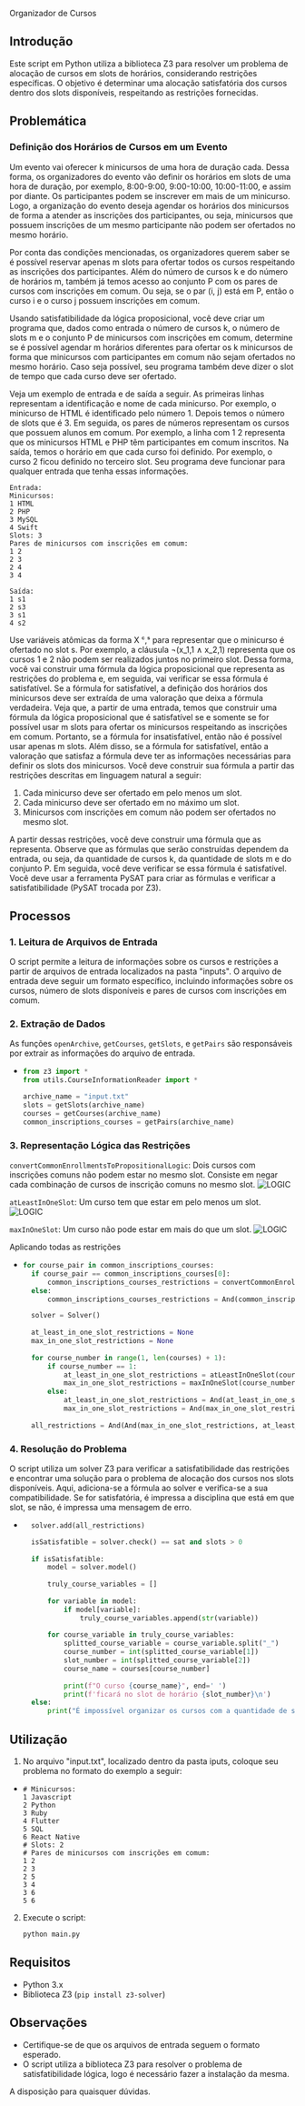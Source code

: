 Organizador de Cursos

## Introdução

Este script em Python utiliza a biblioteca Z3 para resolver um problema de alocação de cursos em slots de horários, considerando restrições específicas. O objetivo é determinar uma alocação satisfatória dos cursos dentro dos slots disponíveis, respeitando as restrições fornecidas.

## Problemática
### Definição dos Horários de Cursos em um Evento
Um evento vai oferecer k minicursos de uma hora de duração cada. Dessa forma, os organizadores do evento vão definir os horários em slots de uma hora de duração, por exemplo, 8:00-9:00, 9:00-10:00, 10:00-11:00, e assim por diante. Os participantes podem se inscrever em mais de um minicurso. Logo, a organização do evento deseja agendar os horários dos minicursos de forma a atender as inscrições dos participantes, ou seja, minicursos que possuem inscrições de um mesmo participante não podem ser ofertados no mesmo horário.

Por conta das condições mencionadas, os organizadores querem saber se é possível reservar apenas m slots para ofertar todos os cursos respeitando as inscrições dos participantes. Além do número de cursos k e do número de horários m, também já temos acesso ao conjunto P com os pares de cursos com inscrições em comum. Ou seja, se o par (i, j) está em P, então o curso i e o curso j possuem inscrições em comum.

Usando satisfatibilidade da lógica proposicional, você deve criar um programa que, dados como entrada o número de cursos k, o número de slots m e o conjunto P de minicursos com inscrições em comum, determine se é possível agendar m horários diferentes para ofertar os k minicursos de forma que minicursos com participantes em comum não sejam ofertados no mesmo horário. Caso seja possível, seu programa também deve dizer o slot de tempo que cada curso deve ser ofertado.

Veja um exemplo de entrada e de saída a seguir. As primeiras linhas representam a identificação e nome de cada minicurso. Por exemplo, o minicurso de HTML é identificado pelo número 1. Depois temos o número de slots que é 3. Em seguida, os pares de números representam os cursos que possuem alunos em comum. Por exemplo, a linha com 1 2 representa que os minicursos HTML e PHP têm participantes em comum inscritos. Na saída, temos o horário em que cada curso foi definido. Por exemplo, o curso 2 ficou definido no terceiro slot. Seu programa deve funcionar para qualquer entrada que tenha essas informações.
```
Entrada:
Minicursos:
1 HTML
2 PHP
3 MySQL
4 Swift
Slots: 3
Pares de minicursos com inscrições em comum:
1 2
2 3
2 4
3 4

Saída:
1 s1
2 s3
3 s1
4 s2
```

Use variáveis atômicas da forma X ᶜ,ˢ para representar que o minicurso é ofertado no slot s. Por exemplo, a cláusula ¬(x_1,1 ∧ x_2,1) representa que os cursos 1 e 2 não podem ser realizados juntos no primeiro slot. Dessa forma, você vai construir uma fórmula da lógica proposicional que representa as restrições do problema e, em seguida, vai verificar se essa fórmula é satisfatível. Se a fórmula for satisfatível, a definição dos horários dos minicursos deve ser extraída de uma valoração que deixa a fórmula verdadeira. Veja que, a partir de uma entrada, temos que construir uma fórmula da lógica proposicional que é satisfatível se e somente se for possível usar m slots para ofertar os minicursos respeitando as inscrições em comum. Portanto, se a fórmula for insatisfatível, então não é possível usar apenas m slots. Além disso, se a fórmula for satisfatível, então a valoração que satisfaz a fórmula deve ter as informações necessárias para definir os slots dos minicursos. Você deve construir sua fórmula a partir das restrições descritas em linguagem natural a seguir:

 1. Cada minicurso deve ser ofertado em pelo menos um slot.
 2. Cada minicurso deve ser ofertado em no máximo um slot.
 3. Minicursos com inscrições em comum não podem ser ofertados no mesmo slot.
     
A partir dessas restrições, você deve construir uma fórmula que as representa. Observe que as fórmulas que serão construídas dependem da entrada, ou seja, da quantidade de cursos k, da quantidade de slots m e do conjunto P. Em seguida, você deve verificar se essa fórmula é satisfatível. Você deve usar a ferramenta PySAT para criar as fórmulas e verificar a satisfatibilidade (PySAT trocada por Z3).

## Processos

### 1. Leitura de Arquivos de Entrada

O script permite a leitura de informações sobre os cursos e restrições a partir de arquivos de entrada localizados na pasta "inputs". O arquivo de entrada deve seguir um formato específico, incluindo informações sobre os cursos, número de slots disponíveis e pares de cursos com inscrições em comum.

### 2. Extração de Dados

As funções `openArchive`, `getCourses`, `getSlots`, e `getPairs` são responsáveis por extrair as informações do arquivo de entrada.
- ```python
  from z3 import *
  from utils.CourseInformationReader import *

  archive_name = "input.txt"
  slots = getSlots(archive_name)
  courses = getCourses(archive_name)
  common_inscriptions_courses = getPairs(archive_name)

### 3. Representação Lógica das Restrições

`convertCommonEnrollmentsToPropositionalLogic`: Dois cursos com inscrições comuns não podem estar no mesmo slot. Consiste em negar cada combinação de cursos de inscrição comuns no mesmo slot.
![LOGIC](https://github.com/dvktr/Definition-of-Course-Schedules/assets/61356918/c3607b67-9dfe-4d39-8aa9-da17d439aba5)

`atLeastInOneSlot`: Um curso tem que estar em pelo menos um slot.
![LOGIC](https://github.com/dvktr/Definition-of-Course-Schedules/assets/61356918/e166e88b-4066-4828-abb7-10920105eb1c)

`maxInOneSlot`: Um curso não pode estar em mais do que um slot.
![LOGIC](https://github.com/dvktr/Definition-of-Course-Schedules/assets/61356918/08c323f4-aaf6-4c19-a6ff-95985530d3cc)

Aplicando todas as restrições
- ```python
  for course_pair in common_inscriptions_courses:
    if course_pair == common_inscriptions_courses[0]:
        common_inscriptions_courses_restrictions = convertCommonEnrollmentsToPropositionalLogic(course_pair[0], course_pair[1], slots)
    else:
        common_inscriptions_courses_restrictions = And(common_inscriptions_courses_restrictions, convertCommonEnrollmentsToPropositionalLogic(course_pair[0], course_pair[1], slots))

    solver = Solver()
    
    at_least_in_one_slot_restrictions = None
    max_in_one_slot_restrictions = None
    
    for course_number in range(1, len(courses) + 1):
        if course_number == 1:
            at_least_in_one_slot_restrictions = atLeastInOneSlot(course_number, slots)
            max_in_one_slot_restrictions = maxInOneSlot(course_number, slots)
        else:
            at_least_in_one_slot_restrictions = And(at_least_in_one_slot_restrictions, atLeastInOneSlot(course_number, slots))
            max_in_one_slot_restrictions = And(max_in_one_slot_restrictions, maxInOneSlot(course_number, slots))
    
    all_restrictions = And(And(max_in_one_slot_restrictions, at_least_in_one_slot_restrictions), common_inscriptions_courses_restrictions)

### 4. Resolução do Problema

O script utiliza um solver Z3 para verificar a satisfatibilidade das restrições e encontrar uma solução para o problema de alocação dos cursos nos slots disponíveis. Aqui, adiciona-se a fórmula ao solver e verifica-se a sua compatibilidade. Se for satisfatória, é impressa a disciplina que está em que slot, se não, é impressa uma mensagem de erro.
- ```python
    solver.add(all_restrictions)

    isSatisfatible = solver.check() == sat and slots > 0
    
    if isSatisfatible:
        model = solver.model()
    
        truly_course_variables = []
    
        for variable in model:
            if model[variable]:
                truly_course_variables.append(str(variable))
    
        for course_variable in truly_course_variables:
            splitted_course_variable = course_variable.split("_")
            course_number = int(splitted_course_variable[1])
            slot_number = int(splitted_course_variable[2])
            course_name = courses[course_number]
    
            print(f"O curso {course_name}", end=' ')
            print(f'ficará no slot de horário {slot_number}\n')
    else:
        print("É impossível organizar os cursos com a quantidade de slots e restrições fornecidas.")

## Utilização

1. No arquivo "input.txt", localizado dentro da pasta iputs, coloque seu problema no formato do exemplo a seguir:
-     # Minicursos:
      1 Javascript
      2 Python
      3 Ruby 
      4 Flutter  
      5 SQL
      6 React Native
      # Slots: 2
      # Pares de minicursos com inscrições em comum:
      1 2
      2 3
      2 5
      3 4
      3 6
      5 6
  
  
2. Execute o script:

    ```bash
    python main.py
    ```

## Requisitos

- Python 3.x
- Biblioteca Z3 (`pip install z3-solver`)

## Observações

- Certifique-se de que os arquivos de entrada seguem o formato esperado.
- O script utiliza a biblioteca Z3 para resolver o problema de satisfatibilidade lógica, logo é necessário fazer a instalação da mesma.

A disposição para quaisquer dúvidas.
